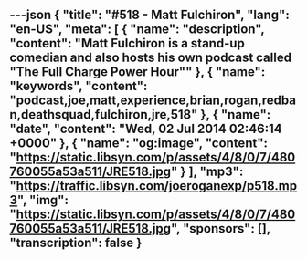 ---json
{
  "title": "#518 - Matt Fulchiron",
  "lang": "en-US",
  "meta": [
    {
      "name": "description",
      "content": "Matt Fulchiron is a stand-up comedian and also hosts his own podcast called \"The Full Charge Power Hour\""
    },
    {
      "name": "keywords",
      "content": "podcast,joe,matt,experience,brian,rogan,redban,deathsquad,fulchiron,jre,518"
    },
    {
      "name": "date",
      "content": "Wed, 02 Jul 2014 02:46:14 +0000"
    },
    {
      "name": "og:image",
      "content": "https://static.libsyn.com/p/assets/4/8/0/7/480760055a53a511/JRE518.jpg"
    }
  ],
  "mp3": "https://traffic.libsyn.com/joeroganexp/p518.mp3",
  "img": "https://static.libsyn.com/p/assets/4/8/0/7/480760055a53a511/JRE518.jpg",
  "sponsors": [],
  "transcription": false
}
---
<episode-header />

<timemark seconds="0" />

<transcribe-call-to-action />

<episode-footer />